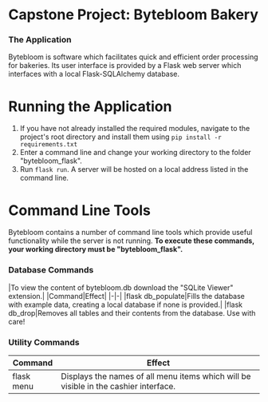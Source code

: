 # Capstone Project: Bytebloom Bakery

### The Application
Bytebloom is software which facilitates quick and efficient order processing for bakeries. Its user interface is provided by a Flask web server which interfaces with a local Flask-SQLAlchemy database.

# Running the Application
1. If you have not already installed the required modules, navigate to the project's root directory and install them using `pip install -r requirements.txt`
2. Enter a command line and change your working directory to the folder "bytebloom_flask".
3. Run `flask run`. A server will be hosted on a local address listed in the command line.

# Command Line Tools
Bytebloom contains a number of command line tools which provide useful functionality while the server is not running. **To execute these commands, your working directory must be "bytebloom_flask".**

### Database Commands
|To view the content of bytebloom.db download the "SQLite Viewer" extension.|
|Command|Effect|
|-|-|
|flask db_populate|Fills the database with example data, creating a local database if none is provided.|
|flask db_drop|Removes all tables and their contents from the database. Use with care!

### Utility Commands
|Command|Effect|
|-|-|
|flask menu|Displays the names of all menu items which will be visible in the cashier interface.|
